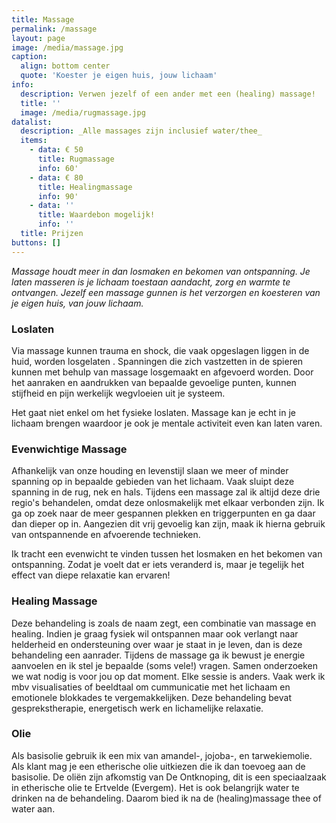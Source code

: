 ```yaml
---
title: Massage
permalink: /massage
layout: page
image: /media/massage.jpg
caption:
  align: bottom center
  quote: 'Koester je eigen huis, jouw lichaam'
info:
  description: Verwen jezelf of een ander met een (healing) massage!
  title: ''
  image: /media/rugmassage.jpg
datalist:
  description: _Alle massages zijn inclusief water/thee_
  items:
    - data: € 50
      title: Rugmassage
      info: 60'
    - data: € 80
      title: Healingmassage
      info: 90'
    - data: ''
      title: Waardebon mogelijk!
      info: ''
  title: Prijzen
buttons: []
---
```


_Massage houdt meer in dan losmaken en bekomen van ontspanning. Je laten masseren is je lichaam toestaan aandacht, zorg en warmte te ontvangen. Jezelf een massage gunnen is het verzorgen en koesteren van je eigen huis, van jouw lichaam._

### Loslaten

Via massage kunnen trauma en shock, die vaak opgeslagen liggen in de huid, worden losgelaten .
Spanningen die zich vastzetten in de spieren kunnen met behulp van massage losgemaakt en afgevoerd worden.
Door het aanraken en aandrukken van bepaalde gevoelige punten, kunnen stijfheid en pijn werkelijk wegvloeien uit je systeem. 

Het gaat niet enkel om het fysieke loslaten. Massage kan je echt in je lichaam brengen waardoor je ook je mentale activiteit even kan laten varen. 

### Evenwichtige Massage

 Afhankelijk van onze houding en levenstijl slaan we meer of minder spanning op in bepaalde gebieden van het lichaam. Vaak sluipt deze spanning in de rug, nek en hals. Tijdens een massage zal ik altijd deze drie regio's behandelen, omdat deze onlosmakelijk met elkaar verbonden zijn. Ik ga op zoek naar de meer gespannen plekken en triggerpunten en ga daar dan dieper op in. Aangezien dit vrij gevoelig kan zijn, maak ik hierna gebruik van ontspannende en afvoerende technieken.

Ik tracht een evenwicht te vinden tussen het losmaken en het bekomen van ontspanning. Zodat je voelt dat er iets veranderd is, maar je tegelijk het effect van diepe relaxatie kan ervaren!


### Healing Massage

Deze behandeling is zoals de naam zegt, een combinatie van massage en healing. Indien je graag fysiek wil ontspannen maar ook verlangt naar helderheid en ondersteuning over waar je staat in je leven, dan is deze behandeling een aanrader. Tijdens de massage ga ik bewust je energie aanvoelen en ik stel je bepaalde (soms vele!) vragen. Samen onderzoeken we wat nodig is voor jou op dat moment. Elke sessie is anders. Vaak werk ik mbv visualisaties of beeldtaal om cummunicatie met het lichaam en emotionele blokkades te vergemakkelijken. Deze behandeling bevat gesprekstherapie, energetisch werk en lichamelijke relaxatie. 
 

### Olie 

Als basisolie gebruik ik een mix van amandel-, jojoba-, en tarwekiemolie. Als klant mag je  een etherische olie uitkiezen die ik dan toevoeg aan de basisolie. De oliën zijn afkomstig van De Ontknoping, dit is een speciaalzaak in etherische olie te Ertvelde (Evergem).
Het is ook belangrijk water te drinken na de behandeling. Daarom bied ik na de (healing)massage thee of water aan. 

